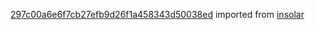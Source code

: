 [297c00a6e6f7cb27efb9d26f1a458343d50038ed](https://github.com/insolar/insolar/commit/297c00a6e6f7cb27efb9d26f1a458343d50038ed) imported from [insolar](https://github.com/insolar/insolar)
